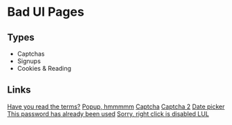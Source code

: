 # Bad UI Pages

## Types

- Captchas
- Signups
- Cookies & Reading

## Links

[Have you read the terms?](https://old.reddit.com/r/badUIbattles/comments/sdfydo/did_you_really_read_the_terms_of_service/)
[Popup, hmmmmm](https://old.reddit.com/r/badUIbattles/comments/sg6cnv/yes/)
[Captcha](https://old.reddit.com/r/badUIbattles/comments/si8paj/ok_whoever_made_thiswhy_just_why/)
[Captcha 2](https://old.reddit.com/r/badUIbattles/comments/s4fgp7/i_made_the_robotonly_captcha_concept_from_a_few/)
[Date picker](https://old.reddit.com/r/badUIbattles/comments/s89j02/i_found_one_in_the_wild/)
[This password has already been used](https://old.reddit.com/r/badUIbattles/comments/s0exim/great_design/)
[Sorry, right click is disabled LUL](https://old.reddit.com/r/badUIbattles/comments/sgod6o/this_shit_pops_up_if_you_rightclick_its_real/)
